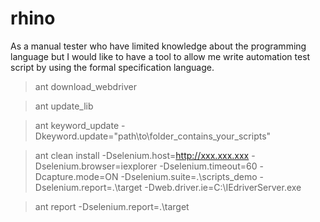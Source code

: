 rhino
=====

As a manual tester who have limited knowledge about the programming language but  I would like to have a tool to allow me write automation test script by using the formal specification language.


>ant download_webdriver

>ant update_lib

>ant keyword_update -Dkeyword.update="path\to\folder_contains_your_scripts"

>ant clean install 
	-Dselenium.host=http://xxx.xxx.xxx
	-Dselenium.browser=iexplorer 
	-Dselenium.timeout=60
	-Dcapture.mode=ON
	-Dselenium.suite=.\scripts_demo
	-Dselenium.report=.\target 
	-Dweb.driver.ie=C:\IEdriverServer.exe

>ant report -Dselenium.report=.\target

